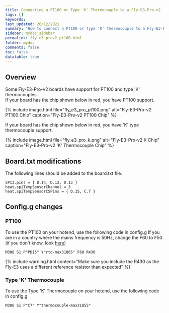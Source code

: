 ```yaml
---
title: Connecting a PT100 or Type 'K' Thermocouple to a Fly-E3-Pro-v2
tags: []
keywords: 
last_updated: 26/12/2021
summary: "How to connect a PT100 or Type 'K' Thermocouple to a Fly-E3-Pro-v2"
sidebar: mydoc_sidebar
permalink: fly_e3_prov2_pt100.html
folder: mydoc
comments: false
toc: false
datatable: true
---
```


## Overview

Some Fly-E3-Pro-v2 boards have support for PT100 and type 'K' thermocouples.  
If your board has the chip shown below in red, you have PT100 support.  

{% include image.html file="fly_e3_pro_pt100.png" alt="Fly-E3-Pro-v2 PT100 Chip" caption="Fly-E3-Pro-v2 PT100 Chip" %}  

If your board has the chip shown below in red, you have 'K' type thermocouple support.  

{% include image.html file="fly_e3_pro_k.png" alt="Fly-E3-Pro-v2 K Chip" caption="Fly-E3-Pro-v2 'K' Thermocouple Chip" %}

## Board.txt modifications

The following lines should be added to the board.txt file.

```
SPI3.pins = { D.14, D.12, D.13 }
heat.spiTempSensorChannel = 3
heat.spiTempSensorCSPins = { D.15, C.7 }
```

## Config.g changes

### PT100

To use the PT100 on your hotend, use the following code in config.g
If you are in a country where the mains frequency is 50Hz, change the F60 to F50 (if you don't know, look [here](https://www.oaktreeproducts.com/img/product/description/List%20of%20Worldwide%20AC%20Voltages.pdf))

```
M308 S1 P"PD15" Y"rtd-max31865" F60 R430
```

{% include warning.html content="Make sure you include the R430 as the Fly-E3 uses a different reference resistor than expected" %}

### Type 'K' Thermocouple

To use the Type 'K' Thermocouple on your hotend, use the following code in config.g

```
M308 S1 P"C7" Y"thermocouple-max31855"
```